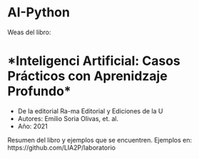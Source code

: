 # AI-Python
Weas del libro: 
<h1>*Inteligenci Artificial: Casos Prácticos con Aprenidzaje Profundo*</h1>
<ul>
  <li>De la editorial Ra-ma Editorial y Ediciones de la U</li>
  <li>Autores: Emilio Soria Olivas, et. al.</li>
  <li>Año: 2021</li>
</ul>
Resumen del libro y ejemplos que se encuentren.
Ejemplos en: https://github.com/LIA2P/laboratorio

